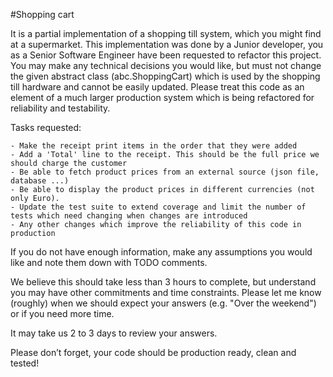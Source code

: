 #Shopping cart

It is a partial implementation of a shopping till system, which you might find at a supermarket.
This implementation was done by a Junior developer, you as a Senior Software Engineer have been requested to refactor this project.
You may make any technical decisions you would like, but must not change the given abstract class (abc.ShoppingCart) which is used by the shopping till hardware and cannot be easily updated.
Please treat this code as an element of a much larger production system which is being refactored for reliability and testability.

Tasks requested:

    - Make the receipt print items in the order that they were added
    - Add a 'Total' line to the receipt. This should be the full price we should charge the customer
    - Be able to fetch product prices from an external source (json file, database ...)
    - Be able to display the product prices in different currencies (not only Euro).
    - Update the test suite to extend coverage and limit the number of tests which need changing when changes are introduced
    - Any other changes which improve the reliability of this code in production

If you do not have enough information, make any assumptions you would like and note them down with TODO comments.

We believe this should take less than 3 hours to complete, but understand you may have other commitments and time constraints.
Please let me know (roughly) when we should expect your answers (e.g. "Over the weekend") or if you need more time.

It may take us 2 to 3 days to review your answers.

Please don’t forget, your code should be production ready, clean and tested!
